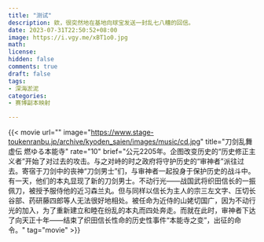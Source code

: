 ```yaml
---
title: "测试" 
description: 欸，很突然地在基地向球宝发送一封乱七八糟的回信。
date: 2023-07-31T22:50:52+08:00  
image: https://i.vgy.me/xBT1o0.jpg 
math: 
license: 
hidden: false
comments: true
draft: false
tags:
- 深海淤泥
categories:
- 赛博副本映射

---
```


{{< movie url="" image="https://www.stage-toukenranbu.jp/archive/kyoden_saien/images/music/cd.jpg" title="刀剑乱舞 虚伝 燃ゆる本能寺" rate="10" brief="公元2205年。企图改变历史的“历史修正主义者”开始了对过去的攻击。与之对峙的时之政府将守护历史的“审神者”派往过去。寄宿于刀剑中的丧神“刀剑男士”们，与审神者一起投身于保护历史的战斗中。有一天，他们的本丸显现了新的刀剑男士。不动行光——战国武将织田信长的一振佩刀，被授予服侍他的近习森兰丸。但与同样以信长为主人的宗三左文字、压切长谷部、药研藤四郎等人无法很好地相处。被任命为近侍的山姥切国广，因为不动行光的加入，为了重新建立和睦在纷乱的本丸而四处奔走。而就在此时，审神者下达了向天正十年——结束了织田信长性命的历史性事件“本能寺之变”，出征的命令。" tag="movie" >}}